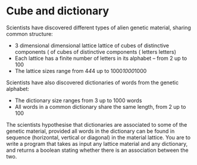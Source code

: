 # Cube and dictionary #

Scientists have discovered different types of alien genetic material, sharing common structure:

- 3 dimensional dimensional lattice lattice of cubes of distinctive components ( of cubes of distinctive components (
letters letters)
- Each lattice has a finite number of letters in its alphabet – from 2 up to 100
- The lattice sizes range from 4*4*4 up to 1000*1000*1000

Scientists have also discovered dictionaries of words from the genetic alphabet:

- The dictionary size ranges from 3 up to 1000 words
- All words in a common dictionary share the same length, from 2 up to 100

The scientists hypothesise that dictionaries are associated to some of the genetic material, provided all words in the dictionary can be found in sequence (horizontal, vertical or diagonal) in the material lattice. You are to write a program that takes as input any lattice material and any dictionary, and returns a boolean stating whether there is an association between the two.
